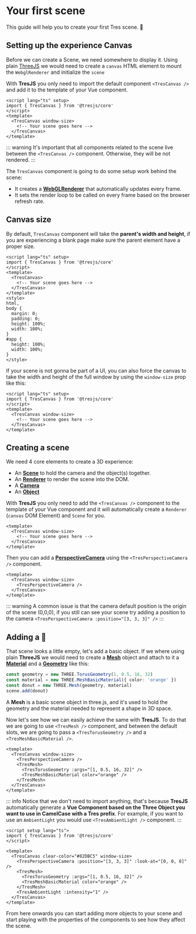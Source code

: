 # Your first scene

This guide will help you to create your first Tres scene. 🍩

<ClientOnly>
    <DonutExample style="aspect-ratio: 16/9; height: auto; margin: 2rem 0; border-radius: 8px; overflow:hidden;"/>
</ClientOnly>

## Setting up the experience Canvas

Before we can create a Scene, we need somewhere to display it. Using plain [ThreeJS](https://threejs.org/docs/index.html#manual/en/introduction/Creating-a-scene) we would need to create a `canvas` HTML element to mount the `WebglRenderer` and initialize the `scene`

With **TresJS** you only need to import the default component `<TresCanvas />` and add it to the template of your Vue component.

```vue
<script lang="ts" setup>
import { TresCanvas } from '@tresjs/core'
</script>
<template>
  <TresCanvas window-size>
    <!-- Your scene goes here -->
  </TresCanvas>
</template>
```

::: warning
It's important that all components related to the scene live between the `<TresCanvas />` component. Otherwise, they will be not rendered.
:::

The `TresCanvas` component is going to do some setup work behind the scene:

- It creates a [**WebGLRenderer**](https://threejs.org/docs/index.html?q=webglrend#api/en/renderers/WebGLRenderer) that automatically updates every frame.
- It sets the render loop to be called on every frame based on the browser refresh rate.

## Canvas size

By default, `TresCanvas` component will take the **parent's width and height**, if you are experiencing a blank page make sure the parent element have a proper size.

```vue
<script lang="ts" setup>
import { TresCanvas } from '@tresjs/core'
</script>
<template>
  <TresCanvas>
    <!-- Your scene goes here -->
  </TresCanvas>
</template>
<style>
html,
body {
  margin: 0;
  padding: 0;
  height: 100%;
  width: 100%;
}
#app {
  height: 100%;
  width: 100%;
}
</style>
```

If your scene is not gonna be part of a UI, you can also force the canvas to take the width and height of the full window by using the `window-size` prop like this:

```vue
<script lang="ts" setup>
import { TresCanvas } from '@tresjs/core'
</script>
<template>
  <TresCanvas window-size>
    <!-- Your scene goes here -->
  </TresCanvas>
</template>
```

## Creating a scene

We need 4 core elements to create a 3D experience:

- An [**Scene**](https://threejs.org/docs/index.html?q=scene#api/en/scenes/Scene) to hold the camera and the object(s) together.
- An [**Renderer**](https://threejs.org/docs/index.html?q=renderer#api/en/renderers/WebGLRenderer) to render the scene into the DOM.
- A [**Camera**](https://threejs.org/docs/index.html?q=camera#api/en/cameras/Camera)
- An [**Object**](https://threejs.org/docs/index.html?q=object#api/en/core/Object3D)

With **TresJS** you only need to add the `<TresCanvas />` component to the template of your Vue component and it will automatically create a `Renderer` (`canvas` DOM Element) and `Scene` for you.

```vue
<template>
  <TresCanvas window-size>
    <!-- Your scene goes here -->
  </TresCanvas>
</template>
```

Then you can add a [**PerspectiveCamera**](https://threejs.org/docs/index.html?q=perspectivecamera#api/en/cameras/PerspectiveCamera) using the `<TresPerspectiveCamera />` component.

```vue
<template>
  <TresCanvas window-size>
    <TresPerspectiveCamera />
  </TresCanvas>
</template>
```

::: warning
A common issue is that the camera default position is the origin of the scene (0,0,0), if you still can see your scene try adding a position to the camera `<TresPerspectiveCamera :position="[3, 3, 3]" />`
:::

## Adding a 🍩

That scene looks a little empty, let's add a basic object. If we where using plain **ThreeJS** we would need to create a [**Mesh**](https://threejs.org/docs/index.html?q=mesh#api/en/objects/Mesh) object and attach to it a [**Material**](https://threejs.org/docs/index.html?q=material#api/en/materials/Material) and a [**Geometry**](https://threejs.org/docs/index.html?q=geometry#api/en/core/BufferGeometry) like this:

```ts
const geometry = new THREE.TorusGeometry(1, 0.5, 16, 32)
const material = new THREE.MeshBasicMaterial({ color: 'orange' })
const donut = new THREE.Mesh(geometry, material)
scene.add(donut)
```

A **Mesh** is a basic scene object in three.js, and it's used to hold the geometry and the material needed to represent a shape in 3D space.

Now let's see how we can easily achieve the same with **TresJS**. To do that we are going to use `<TresMesh />` component, and between the default slots, we are going to pass a `<TresTorusGeometry />` and a `<TresMeshBasicMaterial />`.

```vue
<template>
  <TresCanvas window-size>
    <TresPerspectiveCamera />
    <TresMesh>
      <TresTorusGeometry :args="[1, 0.5, 16, 32]" />
      <TresMeshBasicMaterial color="orange" />
    </TresMesh>
  </TresCanvas>
</template>
```

::: info
Notice that we don't need to import anything, that's because **TresJS** automatically generate a **Vue Component based on the Three Object you want to use in CamelCase with a Tres prefix**. For example, if you want to use an `AmbientLight` you would use `<TresAmbientLight />` component.
:::

<StackBlitzEmbed projectId="tresjs-first-scene" />

```vue
<script setup lang="ts">
import { TresCanvas } from '@tresjs/core'
</script>

<template>
  <TresCanvas clear-color="#82DBC5" window-size>
    <TresPerspectiveCamera :position="[3, 3, 3]" :look-at="[0, 0, 0]" />
    <TresMesh>
      <TresTorusGeometry :args="[1, 0.5, 16, 32]" />
      <TresMeshBasicMaterial color="orange" />
    </TresMesh>
    <TresAmbientLight :intensity="1" />
  </TresCanvas>
</template>
```

From here onwards you can start adding more objects to your scene and start playing with the properties of the components to see how they affect the scene.
